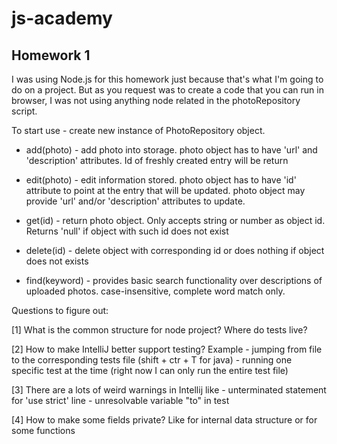 # js-academy

## Homework 1

I was using Node.js for this homework just because that's what I'm going to do on a project.
But as you request was to create a code that you can run in browser, I was not using anything node related in the photoRepository script.

To start use - create new instance of PhotoRepository object.

- add(photo) - add photo into storage. photo object has to have 'url' and 'description' attributes. Id of freshly created entry will be return

- edit(photo) - edit information stored. photo object has to have 'id' attribute to point at the entry that will be updated.
                photo object may provide 'url' and/or 'description' attributes to update.

- get(id) - return photo object. Only accepts string or number as object id.
            Returns 'null' if object with such id does not exist

- delete(id) - delete object with corresponding id or does nothing if object does not exists

- find(keyword) - provides basic search functionality over descriptions of uploaded photos. case-insensitive, complete word match only.




Questions to figure out:

[1] What is the common structure for node project? Where do tests live?

[2] How to make IntelliJ better support testing? Example
    - jumping from file to the corresponding tests file (shift + ctr + T for java)
    - running one specific test at the time (right now I can only run the entire test file)


[3] There are a lots of weird warnings in Intellij like
    - unterminated statement for 'use strict' line
    - unresolvable variable "to" in test

[4] How to make some fields private? Like for internal data structure or for some functions
